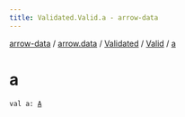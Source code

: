 ```yaml
---
title: Validated.Valid.a - arrow-data
---
```


[arrow-data](../../../index.html) / [arrow.data](../../index.html) / [Validated](../index.html) / [Valid](index.html) / [a](./a.html)

# a

`val a: `[`A`](index.html#A)